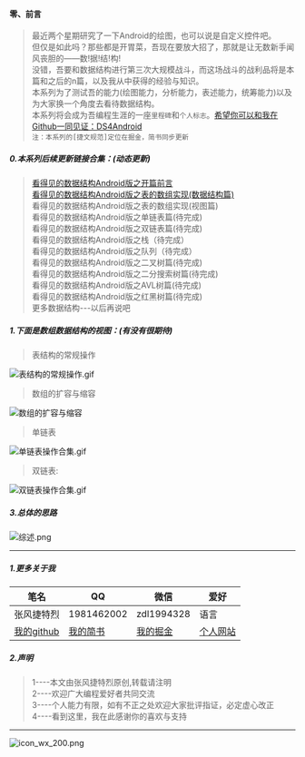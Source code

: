 #### 零、前言
>最近两个星期研究了一下Android的绘图，也可以说是自定义控件吧。  
但仅是如此吗？那些都是开胃菜，吾现在要放大招了，那就是让无数新手闻风丧胆的——数!据!结!构!  
没错，吾要和数据结构进行第三次大规模战斗，而这场战斗的战利品将是本篇和之后的n篇，以及我从中获得的经验与知识。  
本系列为了测试吾的能力(绘图能力，分析能力，表述能力，统筹能力)以及为大家换一个角度去看待数据结构。   
本系列将会成为吾编程生涯的一座`里程碑`和`个人标志`。[希望你可以和我在Github一同见证：DS4Android](https://github.com/toly1994328/DS4Android)  
`注：本系列的[捷文规范]定位在掘金，简书同步更新`


##### 0.本系列后续更新链接合集：(动态更新)
>[看得见的数据结构Android版之开篇前言](https://juejin.im/post/5bf52228e51d4542fc64d92f)    
[看得见的数据结构Android版之表的数组实现(数据结构篇)](https://juejin.im/post/5bf626c5e51d450d5441721d)    
看得见的数据结构Android版之表的数组实现(视图篇)    
看得见的数据结构Android版之单链表篇(待完成)    
看得见的数据结构Android版之双链表篇(待完成)     
看得见的数据结构Android版之栈（待完成）   
看得见的数据结构Android版之队列（待完成）   
看得见的数据结构Android版之二叉树篇(待完成)     
看得见的数据结构Android版之二分搜索树篇(待完成)     
看得见的数据结构Android版之AVL树篇(待完成)   
看得见的数据结构Android版之红黑树篇(待完成)   
更多数据结构---以后再说吧  


##### 1.下面是数组数据结构的视图：(有没有很期待)

>表结构的常规操作

![表结构的常规操作.gif](https://upload-images.jianshu.io/upload_images/9414344-ec41a4b8c46a722f.gif?imageMogr2/auto-orient/strip)

>数组的扩容与缩容

![数组的扩容与缩容](https://upload-images.jianshu.io/upload_images/9414344-cd9e34edd4e06e31.gif?imageMogr2/auto-orient/strip)

>单链表

![单链表操作合集.gif](https://upload-images.jianshu.io/upload_images/9414344-d4b27f8f2eda6157.gif?imageMogr2/auto-orient/strip)


>双链表:

![双链表操作合集.gif](https://upload-images.jianshu.io/upload_images/9414344-b9130b82af8767fb.gif?imageMogr2/auto-orient/strip)

##### 3.总体的思路

![综述.png](https://upload-images.jianshu.io/upload_images/9414344-99a900ad5ffc4ac5.png?imageMogr2/auto-orient/strip%7CimageView2/2/w/1240)

---

##### 1.更多关于我

笔名 | QQ|微信|爱好
---|---|---|---|
张风捷特烈 | 1981462002|zdl1994328|语言
 [我的github](https://github.com/toly1994328)|[我的简书](https://www.jianshu.com/u/e4e52c116681)|[我的掘金](https://juejin.im/user/5b42c0656fb9a04fe727eb37)|[个人网站](http://www.toly1994.com)

##### 2.声明
>1----本文由张风捷特烈原创,转载请注明  
2----欢迎广大编程爱好者共同交流  
3----个人能力有限，如有不正之处欢迎大家批评指证，必定虚心改正   
4----看到这里，我在此感谢你的喜欢与支持

---

![icon_wx_200.png](https://upload-images.jianshu.io/upload_images/9414344-8a0c95a090041a0d.png?imageMogr2/auto-orient/strip%7CimageView2/2/w/1240)
